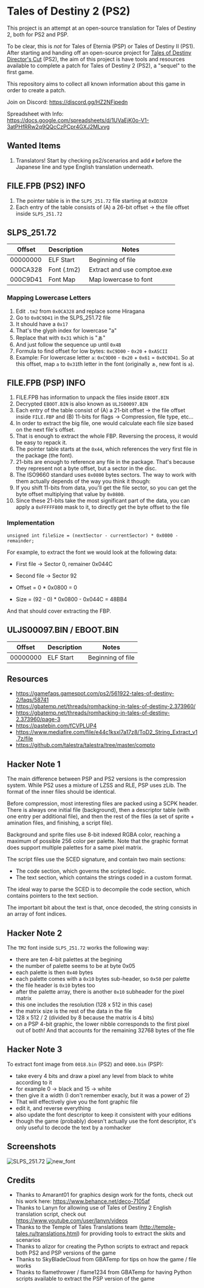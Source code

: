 # Tales of Destiny 2 (PS2)
This project is an attempt at an open-source translation for Tales of Destiny 2, both for PS2 and PSP.
  
To be clear, this is *not* for Tales of Eternia (PSP) or Tales of Destiny II (PS1).  
After starting and handing off an open-source project for [Tales of Destiny Director's Cut](https://github.com/furiousg4m3r/Tales-of-Destiny-DC "Tales of Destiny DC") (PS2), the aim of this project is have tools and resources available to complete a patch for Tales of Destiny 2 (PS2), a "sequel" to the first game.  


This repository aims to collect all known information about this game in order to create a patch.  

Join on Discord: https://discord.gg/HZ2NFjpedn  

Spreadsheet with Info: https://docs.google.com/spreadsheets/d/1UVaEjK0o-V1-3atPHfRRw2q9QQcCzPCpr4GXJ2MLvvg

## Wanted Items

1. Translators!  Start by checking ps2/scenarios and add `#` before the Japanese line and type English translation underneath.


## FILE.FPB (PS2) INFO
1. The pointer table is in the `SLPS_251.72` file starting at `0xDD320`
1. Each entry of the table consists of (A) a 26-bit offset -> the file offset inside `SLPS_251.72`


## SLPS_251.72

Offset   | Description | Notes
---------|-------------|----------------------
00000000 | ELF Start   | Beginning of file
000CA328 | Font (.tm2) | Extract and use comptoe.exe
000C9D41 | Font Map    | Map lowercase to font

### Mapping Lowercase Letters
1. Edit `.tm2` from `0x0CA328` and replace some Hiragana
2. Go to `0x0C9D41` in the SLPS_251.72 file
3. It should have a `0x17`
4. That's the glyph index for lowercase "a"
5. Replace that with `0x31` which is "ぁ"
6. And just follow the sequence up until `0x4B`
7. Formula to find offset for low bytes: `0xC9D00` - `0x20` + `0xASCII`
8. Example: For lowercase letter `a`: `0xC9D00` - `0x20` + `0x61` = `0x0C9D41`.  So at this offset, map `a` to `0x31`th letter in the font (originally `ぁ`, new font is `a`).

## FILE.FPB (PSP) INFO
1. FILE.FPB has information to unpack the files inside `EBOOT.BIN`
1. Decrypted `EBOOT.BIN` is also known as `ULJS00097.BIN`
1. Each entry of the table consist of (A) a 21-bit offset -> the file offset inside `FILE.FBP` and (B) 11-bits for flags -> Compression, file type, etc...
1. In order to extract the big file, one would calculate each file size based on the next file's offset. 
1. That is enough to extract the whole FBP. Reversing the process, it would be easy to repack it.
1. The pointer table starts at the `0x44`, which references the very first file in the package (the font).
1. 21-bits are enough to reference any file in the package. That's because they represent not a byte offset, but a sector in the disc. 
1. The ISO9660 standard uses `0x0800` bytes sectors. The way to work with them actually depends of the way you think it though:
1. If you shift 11-bits from data, you'll get the file sector, so you can get the byte offset multiplying that value by `0x0800`.
1. Since these 21-bits take the most significant part of the data, you can apply a `0xFFFFF800` mask to it, to directly get the byte offset to the file

### Implementation
```
unsigned int fileSize = (nextSector - currentSector) * 0x0800 - remainder;
```
For example, to extract the font we would look at the following data:

- First file -> Sector 0, remainer 0x044C
- Second file -> Sector 92

- Offset = 0 * 0x0800 = 0
- Size = (92 - 0) * 0x0800 - 0x044C = 48BB4

And that should cover extracting the FBP.


## ULJS00097.BIN / EBOOT.BIN

Offset   | Description | Notes
---------|-------------|----------------------
00000000 | ELF Start   | Beginning of file



## Resources

- https://gamefaqs.gamespot.com/ps2/561922-tales-of-destiny-2/faqs/58741
- https://gbatemp.net/threads/romhacking-in-tales-of-destiny-2.373960/
- https://gbatemp.net/threads/romhacking-in-tales-of-destiny-2.373960/page-3
- https://pastebin.com/fCVPLUP4
- https://www.mediafire.com/file/e44c1ksxl7a17z8/ToD2_String_Extract_v1.7z/file
- https://github.com/talestra/talestra/tree/master/compto


## Hacker Note 1
The main difference between PSP and PS2 versions is the compression system. While PS2 uses a mixture of LZSS and RLE, PSP uses zLib. The format of the inner files should be identical.

Before compression, most interesting files are packed using a SCPK header. There is always one initial file (background), then a descriptor table (with one entry per additional file), and then the rest of the files (a set of sprite + amination files, and finishing, a script file).

Background and sprite files use 8-bit indexed RGBA color, reaching a maximum of possible 256 color per palette. Note that the graphic format does support multiple palettes for a same pixel matrix.

The script files use the SCED signature, and contain two main sections:

- The code section, which governs the scripted logic.
- The text section, which contains the strings coded in a custom format.

The ideal way to parse the SCED is to decompile the code section, which contains pointers to the text section.

The important bit about the text is that, once decoded, the string consists in an array of font indices.

## Hacker Note 2
The `TM2` font inside `SLPS_251.72` works the following way:
- there are ten 4-bit palettes at the begining
- the number of palette seems to be at byte 0x05
- each palette is then `0x40` bytes
- each palette comes with a `0x10` bytes sub-header, so `0x50` per palette
- the file header is `0x10` bytes too
- after the palette array, there is another `0x10` subheader for the pixel matrix
- this one includes the resolution (128 x 512 in this case)
- the matrix size is the rest of the data in the file
- 128 x 512 / 2 (divided by 8 because the matrix is 4 bits)
- on a PSP 4-bit graphic, the lower nibble corresponds to the first pixel out of both!
And that accounts for the remaining 32768 bytes of the file

## Hacker Note 3
To extract font image from `0018.bin` (PS2) and `0000.bin` (PSP):
- take every 4 bits and draw a pixel any level from black to white according to it
- for example 0 -> black and 15 -> white
- then give it a width (I don't remember exacly, but it was a power of 2)
- That will effectively give you the font graphic file
- edit it, and reverse everything
- also update the font descriptor to keep it consistent with your editions
- though the game (probably) doesn't actually use the font descriptor, it's only useful to decode the text by a romhacker

## Screenshots

![SLPS_251.72](https://raw.githubusercontent.com/pnvnd/Tales-of-Destiny-2/main/tod2_slps_base.png)
![new_font](https://raw.githubusercontent.com/pnvnd/Tales-of-Destiny-2/main/current_font.png)

## Credits
- Thanks to Amarant01 for graphics design work for the fonts, check out his work here: https://www.behance.net/deco-7105af
- Thanks to Lanyn for allowing use of Tales of Destiny 2 English translation script, check out https://www.youtube.com/user/lanyn/videos
- Thanks to the Temple of Tales Translations team (http://temple-tales.ru/translations.html) for providing tools to extract the skits and scenarios
- Thanks to alizor for creating the Python scripts to extract and repack both PS2 and PSP versions of the game
- Thanks to SkyBladeCloud from GBATemp for tips on how the game / file works
- Thanks to flamethrower / flame1234 from GBATemp for having Python scripts available to extract the PSP version of the game
